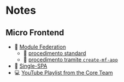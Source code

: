 # Notes

## Micro Frontend

- 📄 [Module Federation](module-federation.md)
  - 📄 [procedimento standard](module-federation-standard.md)
  - 📄 [procedimento tramite `create-mf-app`](module-federation-create-mf-app.md)
- 📄 [Single-SPA](single-spa.md)
- 💻 [YouTube Playlist from the Core Team](youtube-playlist.md)
